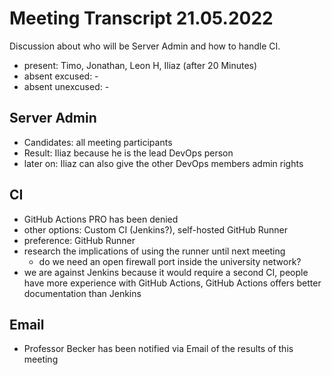 # Meeting Transcript 21.05.2022

Discussion about who will be Server Admin and how to handle CI.

- present: Timo, Jonathan, Leon H, Iliaz (after 20 Minutes)
- absent excused: -
- absent unexcused: -

## Server Admin

- Candidates: all meeting participants
- Result: Iliaz because he is the lead DevOps person
- later on: Iliaz can also give the other DevOps members admin rights

## CI

- GitHub Actions PRO has been denied
- other options: Custom CI (Jenkins?), self-hosted GitHub Runner
- preference: GitHub Runner
- research the implications of using the runner until next meeting
  - do we need an open firewall port inside the university network?
- we are against Jenkins because it would require a second CI, people have more experience with GitHub Actions, GitHub Actions offers better documentation than Jenkins

## Email

- Professor Becker has been notified via Email of the results of this meeting
